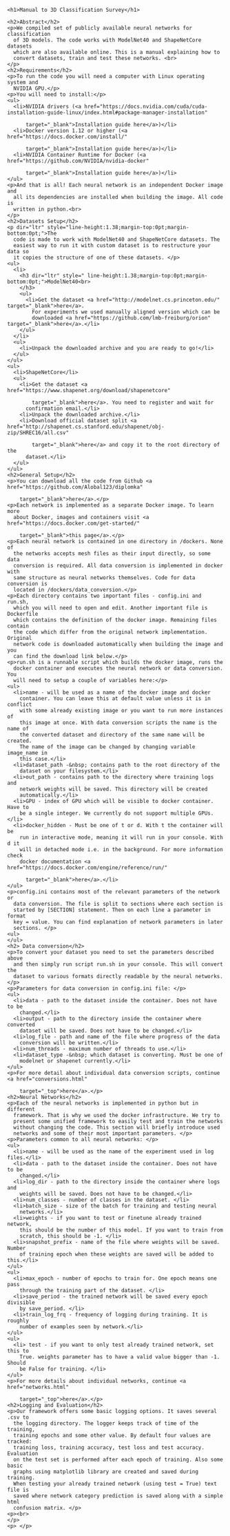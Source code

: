 
    <h1>Manual to 3D Classification Survey</h1>
    
    <h2>Abstract</h2>
    <p>We compiled set of publicly available neural networks for classification
      of 3D models. The code works with ModelNet40 and ShapeNetCore datasets
      which are also available online. This is a manual explaining how to
      convert datasets, train and test these networks. <br>
    </p>
    <h2>Requirements</h2>
    <p>To run the code you will need a computer with Linux operating system and
      NVIDIA GPU.</p>
    <p>You will need to install:</p>
    <ul>
      <li>NVIDIA drivers (<a href="https://docs.nvidia.com/cuda/cuda-installation-guide-linux/index.html#package-manager-installation"

          target="_blank">Installation guide here</a>)</li>
      <li>Docker version 1.12 or higher (<a href="https://docs.docker.com/install/"

          target="_blank">Installation guide here</a>)</li>
      <li>NVIDIA Container Runtime for Docker (<a href="https://github.com/NVIDIA/nvidia-docker"

          target="_blank">Installation guide here</a>)</li>
    </ul>
    <p>And that is all! Each neural network is an independent Docker image and
      all its dependencies are installed when building the image. All code is
      written in python.<br>
    </p>
    <h2>Datasets Setup</h2>
    <p dir="ltr" style="line-height:1.38;margin-top:0pt;margin-bottom:0pt;">The
      code is made to work with ModelNet40 and ShapeNetCore datasets. The
      easiest way to run it with custom dataset is to restructure your data so
      it copies the structure of one of these datasets. </p>
    <ul>
      <li>
        <h3 dir="ltr" style=" line-height:1.38;margin-top:0pt;margin-bottom:0pt;">ModelNet40<br>
        </h3>
        <ul>
          <li>Get the dataset <a href="http://modelnet.cs.princeton.edu/" target="_blank">here</a>.
            For experiments we used manually aligned version which can be
            downloaded <a href="https://github.com/lmb-freiburg/orion" target="_blank">here</a>.</li>
        </ul>
      </li>
      <ul>
        <li>Unpack the downloaded archive and you are ready to go!</li>
      </ul>
    </ul>
    <ul>
      <li>ShapeNetCore</li>
      <ul>
        <li>Get the dataset <a href="https://www.shapenet.org/download/shapenetcore"

            target="_blank">here</a>. You need to register and wait for
          confirmation email.</li>
        <li>Unpack the downloaded archive.</li>
        <li>Download official dataset split <a href="http://shapenet.cs.stanford.edu/shapenet/obj-zip/SHREC16/all.csv"

            target="_blank">here</a> and copy it to the root directory of the
          dataset.</li>
      </ul>
    </ul>
    <h2>General Setup</h2>
    <p>You can download all the code from Github <a href="https://github.com/Alobal123/diplomka"

        target="_blank">here</a>.</p>
    <p>Each network is implemented as a separate Docker image. To learn more
      about Docker, images and containers visit <a href="https://docs.docker.com/get-started/"

        target="_blank">this page</a>.</p>
    <p>Each neural network is contained in one directory in /dockers. None of
      the networks accepts mesh files as their input directly, so some data
      conversion is required. All data conversion is implemented in docker with
      same structure as neural networks themselves. Code for data conversion is
      located in /dockers/data_conversion.</p>
    <p>Each directory contains two important files - config.ini and run.sh,
      which you will need to open and edit. Another important file is Dockerfile
      which contains the definition of the docker image. Remaining files contain
      the code which differ from the original network implementation. Original
      network code is downloaded automatically when building the image and you
      can find the download link below.</p>
    <p>run.sh is a runnable script which builds the docker image, runs the
      docker container and executes the neural network or data conversion. You
      will need to setup a couple of variables here:</p>
    <ul>
      <li>name - will be used as a name of the docker image and docker
        container. You can leave this at default value unless it is in conflict
        with some already existing image or you want to run more instances of
        this image at once. With data conversion scripts the name is the name of
        the converted dataset and directory of the same name will be created.
        The name of the image can be changed by changing variable image_name in
        this case.</li>
      <li>dataset_path -&nbsp; contains path to the root directory of the
        dataset on your filesystem.</li>
      <li>out_path - contains path to the directory where training logs and
        network weights will be saved. This directory will be created
        automatically.</li>
      <li>GPU - index of GPU which will be visible to docker container. Have to
        be a single integer. We currently do not support multiple GPUs.</li>
      <li>docker_hidden - Must be one of t or d. With t the container will be
        run in interactive mode, meaning it will run in your console. With d it
        will in detached mode i.e. in the background. For more information check
        docker documentation <a href="https://docs.docker.com/engine/reference/run/"

          target="_blank">here</a>.</li>
    </ul>
    <p>config.ini contains most of the relevant parameters of the network or
      data conversion. The file is split to sections where each section is
      started by [SECTION] statement. Then on each line a parameter in format
      key = value. You can find explanation of network parameters in later
      sections. </p>
    <ul>
    </ul>
    <h2> Data conversion</h2>
    <p>To convert your dataset you need to set the parameters described above
      and then simply run script run.sh in your console. This will convert the
      dataset to various formats directly readable by the neural networks.</p>
    <p>Parameters for data conversion in config.ini file: </p>
    <ul>
      <li>data - path to the dataset inside the container. Does not have to be
        changed.</li>
      <li>output - path to the directory inside the container where converted
        dataset will be saved. Does not have to be changed.</li>
      <li>log_file - path and name of the file where progress of the data
        conversion will be written.</li>
      <li>num_threads - maximum number of threads to use.</li>
      <li>dataset_type -&nbsp; which dataset is converting. Must be one of
        modelnet or shapenet currently.</li>
    </ul>
    <p>For more detail about individual data conversion scripts, continue <a href="conversions.html"

        target="_top">here</a>.</p>
    <h2>Neural Networks</h2>
    <p>Each of the neural networks is implemented in python but in different
      framework. That is why we used the docker infrastructure. We try to
      present some unified framework to easily test and train the networks
      without changing the code. This section will briefly introduce used
      networks and some of their most important parameters. </p>
    <p>Parameters common to all neural networks: </p>
    <ul>
      <li>name - will be used as the name of the experiment used in log files.</li>
      <li>data - path to the dataset inside the container. Does not have to be
        changed.</li>
      <li>log_dir - path to the directory inside the container where logs and
        weights will be saved. Does not have to be changed.</li>
      <li>num_classes - number of classes in the dataset. </li>
      <li>batch_size - size of the batch for training and testing neural
        networks.</li>
      <li>weights - if you want to test or finetune already trained network,
        this should be the number of this model. If you want to train from
        scratch, this should be -1. </li>
      <li>snapshot_prefix - name of the file where weights will be saved. Number
        of training epoch when these weights are saved will be added to this.</li>
    </ul>
    <ul>
      <li>max_epoch - number of epochs to train for. One epoch means one pass
        through the training part of the dataset. </li>
      <li>save_period - the trained network will be saved every epoch divisible
        by save_period. </li>
      <li>train_log_frq - frequency of logging during training. It is roughly
        number of examples seen by network.</li>
    </ul>
    <ul>
      <li> test - if you want to only test already trained network, set this to
        True. weights parameter has to have a valid value bigger than -1. Should
        be False for training. </li>
    </ul>
    <p>For more details about individual networks, continue <a href="networks.html"

        target="_top">here</a>.</p>
    <h2>Logging and Evaluation</h2>
    <p>Our framework offers some basic logging options. It saves several .csv to
      the logging directory. The logger keeps track of time of the training,
      training epochs and some other value. By default four values are tracked:
      training loss, training accuracy, test loss and test accuracy. Evaluation
      on the test set is performed after each epoch of training. Also some basic
      graphs using matplotlib library are created and saved during training.
      When testing your already trained network (using test = True) text file is
      saved where network category prediction is saved along with a simple html
      confusion matrix. </p>
    <p><br>
    </p>
    <p> </p>

